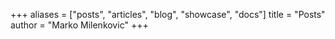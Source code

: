 +++
aliases = ["posts", "articles", "blog", "showcase", "docs"]
title = "Posts"
author = "Marko Milenkovic"
+++
